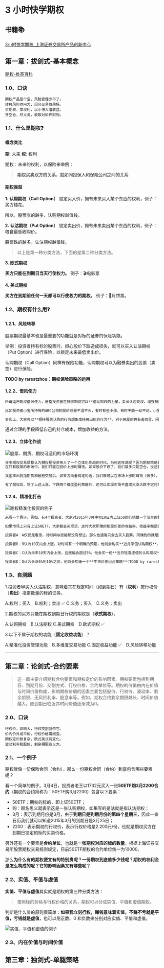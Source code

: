 # 3 小时快学期权

## 书籍📚
[3小时快学期权_上海证券交易所产品创新中心](https://mini-url.top/3-hrs-quick-learn-option)

## 第一章：拔剑式-基本概念

[期权-维基百科](https://zh.wikipedia.org/zh-hans/%E6%9C%9F%E6%AC%8A)

### 1.0、口诀

```text
期权产品是个宝，风险管理少不了。
转移风险作用大，组合交易效果好。
买期权，享权利，以小博大增收益。
开空仓，尽义务，收取对价押财物。
```

### 1.1、什么是期权❓

#### 概念类比

**期**: 未来
**权**: 权利

期权：未来的权利，以保险来举例：
> **期权买卖双方的关系，就如同投保人和保险公司之间的关系**

#### 期权类型

**1. 认购期权（Call Option）**
锁定买入价，拥有未来买入某个东西的权利，例子：买方楼花。

所以，股票涨的越多，认购期权越值钱。

**2. 认沽期权（Put Option）**
锁定卖出价，拥有未来卖出某个东西的权利，例子：粮食最低收购价。

股票跌的越多，认沽期权越值钱。

> 以上是第一种分类方法，下面的是第二种分类方法。

**3. 欧式期权**

**买方只能在到期日当天行使权力。** 例子：🎬电影票

**4. 美式期权**

**买方在到期前任何一天都可以行使权力的期权。** 例子：🥮月饼票。

### 1.2、期权有什么用❓

#### 1.2.1、风险转移

股票期权最基本也是最重要的功能就是对标的证券的保险功能。

举例：投资者持有标的股票时，担心股价下跌造成损失，就可以买入认沽期权（Put Option）进行保险，以锁定未来最低卖出价。

认购期权（Call Option）同样有保险功能，认购期权可以为融券卖出的股票（卖空）进行保险。

**TODO by rarestzhou：期权保险策略的运用**

#### 1.2.2、借风使力

```markdown
所谓运用期权借风使力，是指投资者在持股期间可以**借助期权的力量，卖出认购期权，增强持股收益**。

比如投资者小宝所持有的ABC公司的股价总是不温不火，有时有些小涨，有时干脆一动不动，小宝灵机一动，以持有的ABC公司股票作为担保，卖出一份行权价为11元/股的认购期权，股价的当前价格为10元，从而获得一笔权利金收入（比如每股1元），那么若股价在到期日依然在10元附近徘徊，小宝同学就能妥妥地把1元的权利金收入囊中，实现增强持股收益，降低持仓成本的目的。

事实上，大家可以**把持股卖认购的行为想象成持房出租的行为**。对于房屋的拥有者而言，闲着不如生财，通常会在房价不温不火之际将房屋出租，每月赚取租金（就好像期权的权利金）以增加收入。”
```
通过合理的手段降低自己的持仓成本，增加收益的方法。

#### 1.2.3、立体化作战

![股票、期货、期权可适用的市场环境](https://img.mini-url.top/file/e72148f3acc52a530c49c.png)

```markdown
许多期权交易员都认为期权把投资带入了一个立体化作战的时代。为何这样说呢？因为期权策略具有多样性的交易功能。
在只有股票的市场中，我们只能在股价上涨时赚钱。如果股价下跌了，我们最多只能空仓，没法获利。这就像一辆只有前进挡、没有后退挡的汽车，是一个一维交易的市场。

我国推出股指期货和融券交易后，如果方向看得准的话，我们既可以在市场上涨时赚钱（做多），也可以在市场下跌时获利（做空）。这就像汽车既可以前进也可以倒车，形成了一个二维交易的市场。

有了期权后，除了上述上涨、下跌两个维度盈利策略外，还可以实现市场平盘或大涨大跌不定时的盈利机会。例如，有时市场涨跌方向并不明确，或者是小幅盘整（如判断大盘将在100点内箱体震荡一两周），或者有可能要么大涨要么大跌。在过去，这时如何做投资决策，就成了麻烦事，很难有好办法实施有效的策略，往往只能空仓。现在有了期权，就可以构造诸如卖出跨式组合这样的策略获得小幅盘整市场下的收益，或者买入跨式组合实现可能大涨或大跌条件的盈利机会。
```

#### 1.2.4、精准化打击

![期权精准化投资的例子](https://img.mini-url.top/file/0d305543a5edc381b4753.png)

```markdown
来看一个例子。例如，有4个投资者，大家对2015年3月中旬10日内上证50的行情做一个简单的预测。投资者A认为会上涨，投资者B认为10天内会上涨，投资者C认为10天内会上涨超过5%，投资者D认为10天内会上涨5%到10%之间。显而易见，如果10天后上证50指数涨幅真的在5%至10%之间，那么大家就会公认投资者D的判断最准。

如果市场上只有上证50ETF，大家都去买现货，这时大家所赚的都是价差的收益率，收益率都是6.56%（3月中旬的10日收益率），即使再聪明的投资者也拉不开差距。然而市场上有了期权后，四位投资者的收益率就会完全不同了。

投资者A：A仅仅是看涨，对时间与涨幅都没有想法，那么他通常只会去买入股票，所赚到的就是股票的价差收益率，等于6.56%。

投资者B：B认为10天内会上涨，对时间有一个明确的预期，他则会购买**近月平值认购期权**，由于期权的杠杆性，收益率就会比股票高，达到了234.82%。

投资者C：C认为未来10天内会上涨，且涨幅会超过5%，他会买一份**近月轻度虚值的认购期权**。大家先记住**虚值期权比平值期权便宜**，付出的成本比B低，所以C的收益率比B高，达到了278.79%。

投资者D：D认为会涨5%到10%之间，他将会构造一个**牛市价差组合策略**(TODO by rarestzhou)，即买一份期权同时卖一份期权，因此D的成本比C更低，最终收益率也就更高，达到了374.68%。

```

### 1.3、自测题

1.投资者甲买入认沽期权，意味着其在规定时间（如到期日）有（**权利**）按行权价（**卖出**）指定数量的标的证券。

A.权利；买入　B.权利；卖出 ✅
C.义务；买入　D.义务；卖出

2.期权的买方只能在期权到期日行权的期权是（**欧式期权**）。

A.认购期权　B.认沽期权
C.美式期权　D.欧式期权 ✅

3.以下不属于期权的功能（**固定收益功能**）？

A.精准化投资管理功能　B.多维度交易功能
C.固定收益功能 ✅　D.风险转移功能

---

## 第二章：论剑式-合约要素

> 这一章主要介绍期权合约要素和期权定价的影响因素。期权要素包括到期日、到期月份、交割方式、行权价格、合约单位等。期权的价值由内在价值与时间价值构成，影响期权价值的因素主要包括股价、行权价、波动率、剩余期限、无风险利率、股息率等。例如，期权合约剩余期限越长，时间价值越大，随到期日临近其时间价值逐渐减为0。

### 2.0、口诀

```text
行权价，影响大，行权交割就依它。
价内价外或平价，行权价格需细查。
期权定价颇复杂，欧式美式有变化。
波动利率和股价，剩余期限意义大。
```

### 2.1、一个例子

期权就像一份保险合同（合约），那么一份期权合同（合约）到底包含哪些要素呢？

看一个简单的例子。3月4日，投资者老王以1732元买入一张**50ETF购3月2200合约**（期权的合约简称为：50ETF购3月2200）包含以下要素：
- 50ETF：期权的标的，即上证50ETF；
- 购：顾名思义就表示这是一张认购期权，如果写的是沽就是指认沽期权；
- 3月：表示到期月份是3月，由于**到期日是到期月份的第四个星期三**，因此一查日历我们就可以知道2015年3月的到期日是3月25日；
- 2200：表示期权的行权价，表示行权价格是2.200元/份，也就是期权买方在到期日锁定的标的买卖价格。

另外还有一个要素是**合约单位**，也就是**一张期权对应的标的数量**。根据上海证券交易所股票期权交易规则规定，目前50ETF期权的合约单位统一为10000。

那么**为什么有的期权便宜有的特别贵呢？一份期权到底值多少钱呢？期权的权利金是怎么构成的呢？它的影响因素又有哪些呢？**

### 2.2、实值、平值与虚值

**实值、平值与虚值**其实就是期权的第三种分类方法：

> 按照标的价格与行权价格的关系，期权可以分成实值、平值和虚值期权。

判断是什么值的原则很简单：**如果我立刻行权，赚钱意味着实值，不赚不亏就是平值，亏钱就是虚值**，也可以用正数、0 和负数来分别对应实值、平值和虚值。

![实值、平值和虚值的例子](https://img.mini-url.top/file/29275f369f92600eb55c9.png)


### 2.3、内在价值与时间价值


## 第三章：独剑式-单腿策略